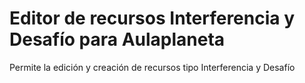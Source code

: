 # Editor de recursos Interferencia y Desafío para Aulaplaneta

Permite la edición y creación de recursos tipo Interferencia y Desafío
